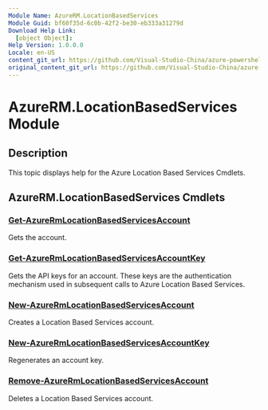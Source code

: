 ```yaml
---
Module Name: AzureRM.LocationBasedServices
Module Guid: bf60f35d-6c0b-42f2-be30-eb333a31279d
Download Help Link:
  [object Object]:
Help Version: 1.0.0.0
Locale: en-US
content_git_url: https://github.com/Visual-Studio-China/azure-powershell/blob/preview/src/ResourceManager/LocationBasedServices/Commands.LocationBasedServices/help/AzureRM.LocationBasedServices.md
original_content_git_url: https://github.com/Visual-Studio-China/azure-powershell/blob/preview/src/ResourceManager/LocationBasedServices/Commands.LocationBasedServices/help/AzureRM.LocationBasedServices.md
---
```


# AzureRM.LocationBasedServices Module
## Description
This topic displays help for the Azure Location Based Services Cmdlets.

## AzureRM.LocationBasedServices Cmdlets
### [Get-AzureRmLocationBasedServicesAccount](Get-AzureRmLocationBasedServicesAccount.md)
Gets the account.

### [Get-AzureRmLocationBasedServicesAccountKey](Get-AzureRmLocationBasedServicesAccountKey.md)
Gets the API keys for an account. These keys are the authentication mechanism used in subsequent calls to Azure Location Based Services.

### [New-AzureRmLocationBasedServicesAccount](New-AzureRmLocationBasedServicesAccount.md)
Creates a Location Based Services account.

### [New-AzureRmLocationBasedServicesAccountKey](New-AzureRmLocationBasedServicesAccountKey.md)
Regenerates an account key.

### [Remove-AzureRmLocationBasedServicesAccount](Remove-AzureRmLocationBasedServicesAccount.md)
Deletes a Location Based Services account.

